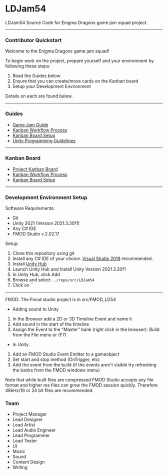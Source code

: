 # LDJam54

LDJam54 Source Code for Enigma Dragons game jam squad project.

----

### Contributor Quickstart

Welcome to the Enigma Dragons game jam squad! 

To begin work on the project, prepare yourself and your environment by following these steps:
1. Read the Guides below
2. Ensure that you can create/move cards on the Kanban board
3. Setup your Development Environment

Details on each are found below.

----

### Guides

- [Game Jam Guide](./guides/game-jam-guide.md)
- [Kanban Workflow Process](./guides/kanban-workflow-guide.md)
- [Kanban Board Setup](./guide/kanban-board-guide.md)
- [Unity Programming Guidelines](./guides/unity-design-guidelines.md)

----

### Kanban Board

- [Project Kanban Board](https://zube.io/enigmadragons/ldjam54/w/kanban/kanban)
- [Kanban Workflow Process](./guides/kanban-workflow-guide.md)
- [Kanban Board Setup](./guide/kanban-board-guide.md)

----

### Development Environment Setup

Software Requirements:
- Git
- Unity 2021 (Version 2021.3.30f1)
- Any C# IDE
- FMOD Studio v.2.02.17

Setup:
1. Clone this repository using git
2. Install any C# IDE of your choice. [Visual Studio 2019](https://visualstudio.microsoft.com/thank-you-downloading-visual-studio/?sku=Community&rel=16) recommended.
3. Install [Unity Hub](https://unity3d.com/get-unity/download)
4. Launch Unity Hub and Install Unity Version 2021.3.30f1
5. In Unity Hub, click Add
6. Browse and select `../repo/src/LDJam54`
7. Click on ``

----
FMOD:
The Fmod studio project is in src/FMOD_LD54
- Adding sound to Unity
1. In the Browser add a 2D or 3D Timeline Event and name it
2. Add sound in the start of the timeline
3. Assign the Event to the "Master" bank (right click in the browser).
Build from the File menu or (F7)

- In Unity
1. Add an FMOD Studio Event Emitter to a gameobject 
2. Set start and stop method (OnTrigger, etc) 
3. Add the event from the build (if the events aren't visible try refreshing the banks from the FMOD windows menu)

Note that while built files are compressed FMOD Studio accepts any file format and higher res files can grow the FMOD session quickly. 
Therefore 48kHz/16 or 24 bit files are recommended. 

### Team

- Project Manager
- Lead Designer
- Lead Artist
- Lead Audio Engineer
- Lead Programmer
- Lead Tester
- UI
- Music
- Sound
- Content Design
- Writing